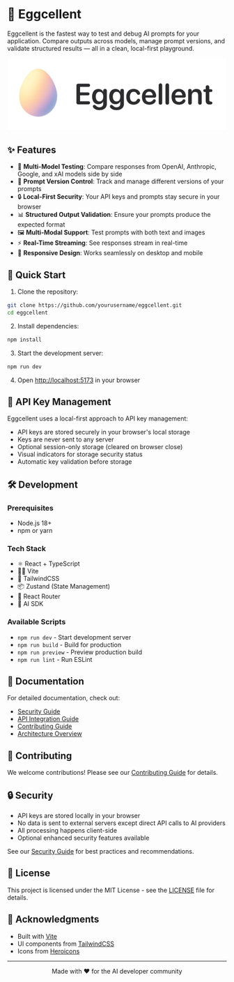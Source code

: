# 🥚 Eggcellent

Eggcellent is the fastest way to test and debug AI prompts for your application. Compare outputs across models, manage prompt versions, and validate structured results — all in a clean, local-first playground.

![Eggcellent Screenshot](public/image.png)

## ✨ Features

- 🚀 **Multi-Model Testing**: Compare responses from OpenAI, Anthropic, Google, and xAI models side by side
- 🔄 **Prompt Version Control**: Track and manage different versions of your prompts
- 🔒 **Local-First Security**: Your API keys and prompts stay secure in your browser
- 📊 **Structured Output Validation**: Ensure your prompts produce the expected format
- 🖼️ **Multi-Modal Support**: Test prompts with both text and images
- ⚡ **Real-Time Streaming**: See responses stream in real-time
- 📱 **Responsive Design**: Works seamlessly on desktop and mobile

## 🚀 Quick Start

1. Clone the repository:

```bash
git clone https://github.com/yourusername/eggcellent.git
cd eggcellent
```

2. Install dependencies:

```bash
npm install
```

3. Start the development server:

```bash
npm run dev
```

4. Open [http://localhost:5173](http://localhost:5173) in your browser

## 🔑 API Key Management

Eggcellent uses a local-first approach to API key management:

- API keys are stored securely in your browser's local storage
- Keys are never sent to any server
- Optional session-only storage (cleared on browser close)
- Visual indicators for storage security status
- Automatic key validation before storage

## 🛠️ Development

### Prerequisites

- Node.js 18+
- npm or yarn

### Tech Stack

- ⚛️ React + TypeScript
- 🏃‍♂️ Vite
- 🎨 TailwindCSS
- 📦 Zustand (State Management)
- 🔄 React Router
- 🧪 AI SDK

### Available Scripts

- `npm run dev` - Start development server
- `npm run build` - Build for production
- `npm run preview` - Preview production build
- `npm run lint` - Run ESLint

## 📖 Documentation

For detailed documentation, check out:

- [Security Guide](docs/security.md)
- [API Integration Guide](docs/api-integration.md)
- [Contributing Guide](CONTRIBUTING.md)
- [Architecture Overview](docs/architecture.md)

## 🤝 Contributing

We welcome contributions! Please see our [Contributing Guide](CONTRIBUTING.md) for details.

## 🔒 Security

- API keys are stored locally in your browser
- No data is sent to external servers except direct API calls to AI providers
- All processing happens client-side
- Optional enhanced security features available

See our [Security Guide](docs/security.md) for best practices and recommendations.

## 📄 License

This project is licensed under the MIT License - see the [LICENSE](LICENSE) file for details.

## 🙏 Acknowledgments

- Built with [Vite](https://vitejs.dev/)
- UI components from [TailwindCSS](https://tailwindcss.com/)
- Icons from [Heroicons](https://heroicons.com/)

---

<p align="center">Made with ❤️ for the AI developer community</p>
